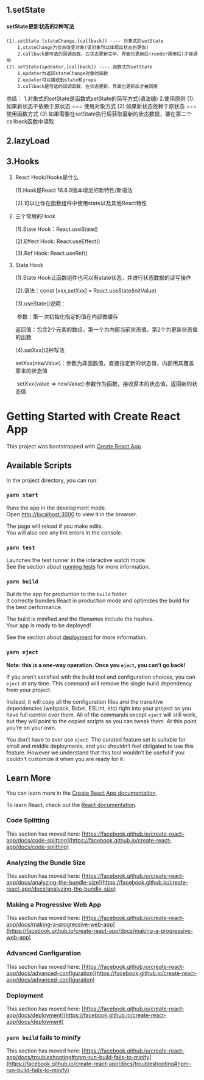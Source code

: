 ##  1.setState

#### setState更新状态的2种写法
	(1).setState (stateChange,[callback]) ---- 对象式的setState
		1.stateChange为状态改变对象(该对象可以体现出状态的更改)
 		2.callback是可选的回调函数，在状态更新完毕、界面也更新后(render调用后)才被调用
	(2).setState(upddater,[callback]) ---- 函数式的setState
		1.updater为返回stateChange对象的函数
		2.updater可以接收到state和props
		3.callback是可选的回调函数，在状态更新、界面也更新后才被调用

总结：
     1.对象式的setState是函数式setState的简写方式(语法糖)
     2.使用原则
      	(1).如果新状态不依赖于原状态 === 使用对象方式
      	(2).如果新状态依赖于原状态 === 使用函数方式
      	(3).如果需要在setState执行后获取最新的状态数据，要在第二个callback函数中读取

## 2.lazyLoad

## 3.Hooks
1. React Hook/Hooks是什么

   (1).Hook是React 16.8.0版本增加的新特性/新语法

   (2).可以让你在函数组件中使用state以及其他React特性

2. 三个常用的Hook

   (1).State Hook：React.useState()

   (2).Effect Hook:  React.useEffect()

   (3).Ref Hook: React.useRef()

3. State Hook 

   (1).State Hook让函数组件也可以有state状态，并进行状态数据的读写操作

   (2).语法：const [xxx,setXxx] = React.useState(initValue)

   (3).useState()说明：

   ​    参数：第一次初始化指定的值在内部做缓存

   ​    返回值：包含2个元素的数组，第一个为内部当前状态值，第2个为更新状态值的函数

   (4).setXxx()2种写法

   ​    setXxx(newValue)：参数为非函数值，直接指定新的状态值，内部用其覆盖原来的状态值

   ​    setXxx(value => newValue):参数作为函数，接收原本的状态值，返回新的状态值



# Getting Started with Create React App

This project was bootstrapped with [Create React App](https://github.com/facebook/create-react-app).

## Available Scripts

In the project directory, you can run:

### `yarn start`

Runs the app in the development mode.\
Open [http://localhost:3000](http://localhost:3000) to view it in the browser.

The page will reload if you make edits.\
You will also see any lint errors in the console.

### `yarn test`

Launches the test runner in the interactive watch mode.\
See the section about [running tests](https://facebook.github.io/create-react-app/docs/running-tests) for more information.

### `yarn build`

Builds the app for production to the `build` folder.\
It correctly bundles React in production mode and optimizes the build for the best performance.

The build is minified and the filenames include the hashes.\
Your app is ready to be deployed!

See the section about [deployment](https://facebook.github.io/create-react-app/docs/deployment) for more information.

### `yarn eject`

**Note: this is a one-way operation. Once you `eject`, you can’t go back!**

If you aren’t satisfied with the build tool and configuration choices, you can `eject` at any time. This command will remove the single build dependency from your project.

Instead, it will copy all the configuration files and the transitive dependencies (webpack, Babel, ESLint, etc) right into your project so you have full control over them. All of the commands except `eject` will still work, but they will point to the copied scripts so you can tweak them. At this point you’re on your own.

You don’t have to ever use `eject`. The curated feature set is suitable for small and middle deployments, and you shouldn’t feel obligated to use this feature. However we understand that this tool wouldn’t be useful if you couldn’t customize it when you are ready for it.

## Learn More

You can learn more in the [Create React App documentation](https://facebook.github.io/create-react-app/docs/getting-started).

To learn React, check out the [React documentation](https://reactjs.org/).

### Code Splitting

This section has moved here: [https://facebook.github.io/create-react-app/docs/code-splitting](https://facebook.github.io/create-react-app/docs/code-splitting)

### Analyzing the Bundle Size

This section has moved here: [https://facebook.github.io/create-react-app/docs/analyzing-the-bundle-size](https://facebook.github.io/create-react-app/docs/analyzing-the-bundle-size)

### Making a Progressive Web App

This section has moved here: [https://facebook.github.io/create-react-app/docs/making-a-progressive-web-app](https://facebook.github.io/create-react-app/docs/making-a-progressive-web-app)

### Advanced Configuration

This section has moved here: [https://facebook.github.io/create-react-app/docs/advanced-configuration](https://facebook.github.io/create-react-app/docs/advanced-configuration)

### Deployment

This section has moved here: [https://facebook.github.io/create-react-app/docs/deployment](https://facebook.github.io/create-react-app/docs/deployment)

### `yarn build` fails to minify

This section has moved here: [https://facebook.github.io/create-react-app/docs/troubleshooting#npm-run-build-fails-to-minify](https://facebook.github.io/create-react-app/docs/troubleshooting#npm-run-build-fails-to-minify)
